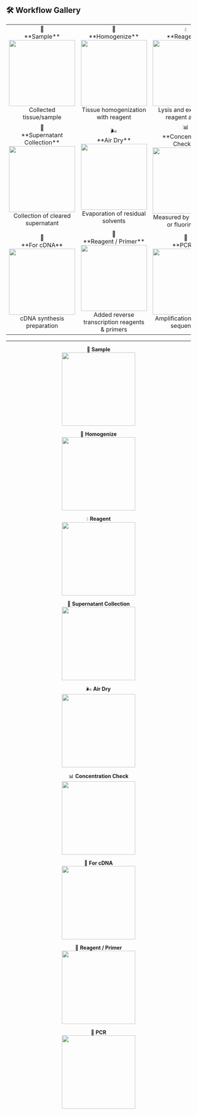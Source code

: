 
## 🛠 Workflow Gallery

<div align="center">

<!-- Desktop: 3-column table -->
<table>
<tr>
<td align="center">
🧪<br>
**Sample**<br>
<img src="images/sample.jpg" width="180"/><br>
Collected tissue/sample
</td>

<td align="center">
🔬<br>
**Homogenize**<br>
<img src="images/homogenize.jpg" width="180"/><br>
Tissue homogenization with reagent
</td>

<td align="center">
💧<br>
**Reagent**<br>
<img src="images/reagent.jpg" width="180"/><br>
Lysis and extraction reagent added
</td>
</tr>

<tr>
<td align="center">
🧴<br>
**Supernatant Collection**<br>
<img src="images/supernatant.jpg" width="180"/><br>
Collection of cleared supernatant
</td>

<td align="center">
🌬️<br>
**Air Dry**<br>
<img src="images/air_dry.jpg" width="180"/><br>
Evaporation of residual solvents
</td>

<td align="center">
📊<br>
**Concentration Check**<br>
<img src="images/concentration_check.jpg" width="180"/><br>
Measured by Nanodrop or fluorimeter
</td>
</tr>

<tr>
<td align="center">
🔄<br>
**For cDNA**<br>
<img src="images/for_cdna.jpg" width="180"/><br>
cDNA synthesis preparation
</td>

<td align="center">
🧪<br>
**Reagent / Primer**<br>
<img src="images/reagent_primer.jpg" width="180"/><br>
Added reverse transcription reagents & primers
</td>

<td align="center">
🎯<br>
**PCR**<br>
<img src="images/pcr.jpg" width="180"/><br>
Amplification of target sequences
</td>
</tr>
</table>

</div>

---

<!-- Mobile-friendly stacked version -->
<div align="center">

🧪 **Sample**  
<img src="images/sample.jpg" width="200"/>

🔬 **Homogenize**  
<img src="images/homogenize.jpg" width="200"/>

💧 **Reagent**  
<img src="images/reagent.jpg" width="200"/>

🧴 **Supernatant Collection**  
<img src="images/supernatant.jpg" width="200"/>

🌬️ **Air Dry**  
<img src="images/air_dry.jpg" width="200"/>

📊 **Concentration Check**  
<img src="images/concentration_check.jpg" width="200"/>

🔄 **For cDNA**  
<img src="images/for_cdna.jpg" width="200"/>

🧪 **Reagent / Primer**  
<img src="images/reagent_primer.jpg" width="200"/>

🎯 **PCR**  
<img src="images/pcr.jpg" width="200"/>

</div>


